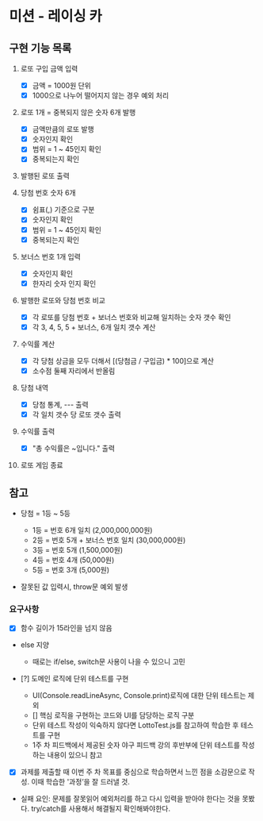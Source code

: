 # 미션 - 레이싱 카

## 구현 기능 목록

1. 로또 구입 금액 입력
	- [x] 금액 = 1000원 단위 
	- [x] 1000으로 나누어 떨어지지 않는 경우 예외 처리

2. 로또 1개 = 중복되지 않은 숫자 6개 발행
	- [x] 금액만큼의 로또 발행
	- [x] 숫자인지 확인
	- [x] 범위 = 1 ~ 45인지 확인
	- [x] 중복되는지 확인

3. 발행된 로또 출력

4. 당첨 번호 숫자 6개
	- [x] 쉼표(,) 기준으로 구분
	- [x] 숫자인지 확인
	- [x] 범위 = 1 ~ 45인지 확인
	- [x] 중복되는지 확인

5. 보너스 번호 1개 입력
	- [x] 숫자인지 확인
	- [x] 한자리 숫자 인지 확인

6. 발행한 로또와 당첨 번호 비교
	- [x] 각 로또를 당첨 번호 + 보너스 번호와 비교해 일치하는 숫자 갯수 확인
	- [x] 각 3, 4, 5, 5 + 보너스, 6개 일치 갯수 계산

7. 수익률 계산
	- [x] 각 당첨 상금을 모두 더해서 [(당첨금 / 구입금) * 100]으로 계산
	- [x] 소수점 둘째 자리에서 반올림

8. 당첨 내역
	- [x] 당첨 통계, --- 출력
	- [x] 각 일치 갯수 당 로또 갯수 출력

9. 수익률 출력
	- [x] "총 수익률은 ~입니다." 출력

10. 로또 게임 종료


## 참고
- 당첨 = 1등 ~ 5등
	- 1등 = 번호 6개 일치 (2,000,000,000원)
	- 2등 = 번호 5개 + 보너스 번호 일치 (30,000,000원)
	- 3등 = 번호 5개 (1,500,000원)
	- 4등 = 번호 4개 (50,000원)
	- 5등 = 번호 3개 (5,000원)

- 잘못된 값 입력시, throw문 예외 발생


### 요구사항
- [x] 함수 길이가 15라인을 넘지 않음

- else 지양
	- 때로는 if/else, switch문 사용이 나을 수 있으니 고민

- [?] 도메인 로직에 단위 테스트를 구현
	- UI(Console.readLineAsync, Console.print)로직에 대한 단위 테스트는 제외
	- [] 핵심 로직을 구현하는 코드와 UI를 담당하는 로직 구분
	- 단위 테스트 작성이 익숙하지 않다면 LottoTest.js를 참고하여 학습한 후 테스트를 구현
	- 1주 차 피드백에서 제공된 숫자 야구 피드백 강의 후반부에 단위 테스트를 작성하는 내용이 있으니 참고

- [x] 과제를 제출할 때 이번 주 차 목표를 중심으로 학습하면서 느낀 점을 소감문으로 작성. 이때 학습한 '과정’을 잘 드러낼 것.

- 실패 요인: 문제를 잘못읽어 예외처리를 하고 다시 입력을 받아야 한다는 것을 못봤다.
try/catch를 사용해서 해결될지 확인해봐야한다.